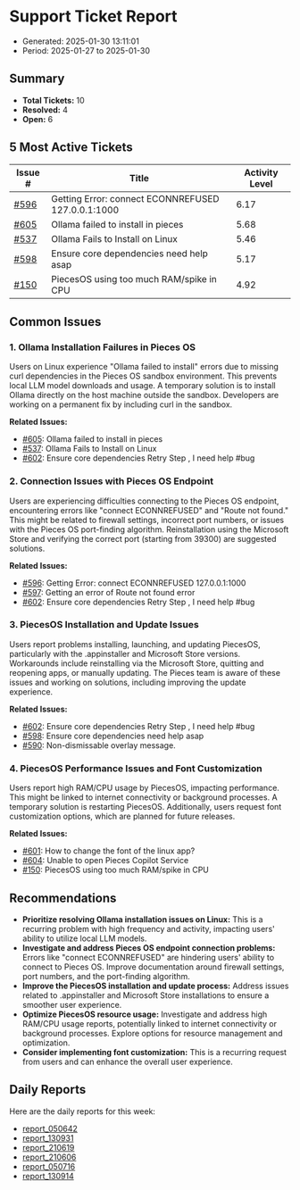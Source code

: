 # Support Ticket Report
- Generated: 2025-01-30 13:11:01
- Period: 2025-01-27 to 2025-01-30

## Summary
- **Total Tickets:** 10
- **Resolved:** 4
- **Open:** 6

## 5 Most Active Tickets
| Issue # | Title | Activity Level |
|---------|-------|----------------|
| [#596](https://github.com/pieces-app/support/issues/596) | Getting Error: connect ECONNREFUSED 127.0.0.1:1000 | 6.17 |
| [#605](https://github.com/pieces-app/support/issues/605) | Ollama failed to install in pieces | 5.68 |
| [#537](https://github.com/pieces-app/support/issues/537) | Ollama Fails to Install on Linux | 5.46 |
| [#598](https://github.com/pieces-app/support/issues/598) | Ensure core dependencies need help asap | 5.17 |
| [#150](https://github.com/pieces-app/support/issues/150) | PiecesOS using too much RAM/spike in CPU | 4.92 |

## Common Issues
### 1. Ollama Installation Failures in Pieces OS
Users on Linux experience "Ollama failed to install" errors due to missing curl dependencies in the Pieces OS sandbox environment.  This prevents local LLM model downloads and usage. A temporary solution is to install Ollama directly on the host machine outside the sandbox. Developers are working on a permanent fix by including curl in the sandbox.

**Related Issues:**
- [#605](https://github.com/pieces-app/support/issues/605): Ollama failed to install in pieces
- [#537](https://github.com/pieces-app/support/issues/537): Ollama Fails to Install on Linux
- [#602](https://github.com/pieces-app/support/issues/602): Ensure core dependencies  Retry Step , I need help #bug

### 2. Connection Issues with Pieces OS Endpoint
Users are experiencing difficulties connecting to the Pieces OS endpoint, encountering errors like "connect ECONNREFUSED" and "Route not found." This might be related to firewall settings, incorrect port numbers, or issues with the Pieces OS port-finding algorithm. Reinstallation using the Microsoft Store and verifying the correct port (starting from 39300) are suggested solutions.  

**Related Issues:**
- [#596](https://github.com/pieces-app/support/issues/596): Getting Error: connect ECONNREFUSED 127.0.0.1:1000
- [#597](https://github.com/pieces-app/support/issues/597): Getting an error of Route not found error
- [#602](https://github.com/pieces-app/support/issues/602): Ensure core dependencies  Retry Step , I need help #bug

### 3. PiecesOS Installation and Update Issues
Users report problems installing, launching, and updating PiecesOS, particularly with the .appinstaller and Microsoft Store versions. Workarounds include reinstalling via the Microsoft Store, quitting and reopening apps, or manually updating. The Pieces team is aware of these issues and working on solutions, including improving the update experience.

**Related Issues:**
- [#602](https://github.com/pieces-app/support/issues/602): Ensure core dependencies  Retry Step , I need help #bug
- [#598](https://github.com/pieces-app/support/issues/598): Ensure core dependencies need help asap
- [#590](https://github.com/pieces-app/support/issues/590): Non-dismissable overlay message.

### 4. PiecesOS Performance Issues and Font Customization
Users report high RAM/CPU usage by PiecesOS, impacting performance. This might be linked to internet connectivity or background processes. A temporary solution is restarting PiecesOS. Additionally, users request font customization options, which are planned for future releases.

**Related Issues:**
- [#601](https://github.com/pieces-app/support/issues/601): How to change the font of the linux app?
- [#604](https://github.com/pieces-app/support/issues/604): Unable to open Pieces Copilot Service
- [#150](https://github.com/pieces-app/support/issues/150): PiecesOS using too much RAM/spike in CPU


## Recommendations
- **Prioritize resolving Ollama installation issues on Linux:** This is a recurring problem with high frequency and activity, impacting users' ability to utilize local LLM models.
- **Investigate and address Pieces OS endpoint connection problems:**  Errors like "connect ECONNREFUSED" are hindering users' ability to connect to Pieces OS. Improve documentation around firewall settings, port numbers, and the port-finding algorithm.
- **Improve the PiecesOS installation and update process:** Address issues related to .appinstaller and Microsoft Store installations to ensure a smoother user experience. 
- **Optimize PiecesOS resource usage:** Investigate and address high RAM/CPU usage reports, potentially linked to internet connectivity or background processes. Explore options for resource management and optimization.
- **Consider implementing font customization:** This is a recurring request from users and can enhance the overall user experience.

## Daily Reports
Here are the daily reports for this week:

- [report_050642](daily/2025-01-28/report_050642.md)
- [report_130931](daily/2025-01-28/report_130931.md)
- [report_210619](daily/2025-01-28/report_210619.md)
- [report_210606](daily/2025-01-29/report_210606.md)
- [report_050716](daily/2025-01-30/report_050716.md)
- [report_130914](daily/2025-01-30/report_130914.md)
